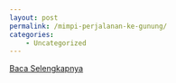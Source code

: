 ```yaml
---
layout: post
permalink: /mimpi-perjalanan-ke-gunung/
categories:
    - Uncategorized
---
```


[Baca Selengkapnya](/07)
